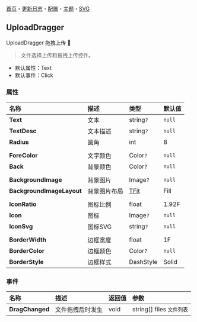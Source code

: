 ﻿[首页](../Home.md)・[更新日志](../UpdateLog.md)・[配置](../Config.md)・[主题](../Theme.md)・[SVG](../SVG.md)

## UploadDragger

UploadDragger 拖拽上传 👚

> 文件选择上传和拖拽上传控件。

- 默认属性：Text
- 默认事件：Click

### 属性

名称 | 描述 | 类型 | 默认值 |
:--|:--|:--|:--|
**Text** | 文本 | string`?` | `null` |
**TextDesc** | 文本描述 | string`?` | `null` |
**Radius** | 圆角 | int | 8 |
||||
**ForeColor** | 文字颜色 | Color`?` | `null` ||
**Back** | 背景颜色 | Color`?` | `null` |
||||
**BackgroundImage** | 背景图片 | Image`?` | `null` |
**BackgroundImageLayout** | 背景图片布局 | [TFit](Enum#tfit) | Fill |
||||
**IconRatio** | 图标比例 | float | 1.92F |
**Icon** | 图标 | Image`?` | `null` |
**IconSvg** | 图标SVG | string`?` | `null` |
||||
**BorderWidth** | 边框宽度 | float | 1F |
**BorderColor** | 边框颜色 | Color`?` | `null` |
**BorderStyle** | 边框样式 | DashStyle | Solid |


### 事件

名称 | 描述 | 返回值 | 参数 |
:--|:--|:--|:--|
**DragChanged** | 文件拖拽后时发生 | void | string[] files `文件列表` |